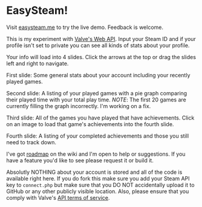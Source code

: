 <h1>EasySteam!</h1>

Visit [easysteam.me](http://easysteam.me) to try the live demo. Feedback is welcome.

This is my experiment with [Valve's Web API](http://steamcommunity.com/dev). Input your Steam ID and if your profile isn't set to private you can see all kinds of stats about your profile.

Your info will load into 4 slides. Click the arrows at the top or drag the slides left and right to navigate.

First slide: Some general stats about your account including your recently played games.

Second slide: A listing of your played games with a pie graph comparing their played time with your total play time. *NOTE*: The first 20 games are currently filling the graph incorrectly. I'm working on a fix.

Third slide: All of the games you have played that have achievements. Click on an image to load that game's achievements into the fourth slide.

Fourth slide: A listing of your completed achievements and those you still need to track down.

I've got [roadmap](https://github.com/averagegrod/easysteam/wiki/Current-Roadmap) on the wiki and I'm open to help or suggestions. If you have a feature you'd like to see please request it or build it.

Absolutly NOTHING about your account is stored and all of the code is available right here. If you do fork this make sure you add your Steam API key to `connect.php` but make sure that you DO NOT accidentally upload it to GitHub or any other publicly visible location. Also, please ensure that you comply with Valve's [API terms of service](http://steamcommunity.com/dev/apiterms).
